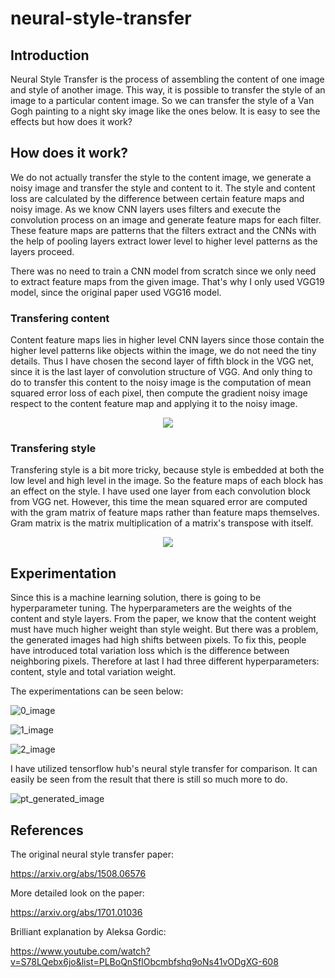 # neural-style-transfer

## Introduction

Neural Style Transfer is the process of assembling the content of one image and style of another image. This way, it is possible to transfer the style of an image to a particular content image. So we can transfer the style of a Van Gogh painting to a night sky image like the ones below. It is easy to see the effects but how does it work?

## How does it work?

We do not actually transfer the style to the content image, we generate a noisy image and transfer the style and content to it. The style and content loss are calculated by the difference between certain feature maps and noisy image. As we know CNN layers uses filters and execute the convolution process on an image and generate feature maps for each filter. These feature maps are patterns that the filters extract and the CNNs with the help of pooling layers extract lower level to higher level patterns as the layers proceed.  

There was no need to train a CNN model from scratch since we only need to extract feature maps from the given image. That's why I only used VGG19 model, since the original paper used VGG16 model.

### Transfering content 

Content feature maps lies in higher level CNN layers since those contain the higher level patterns like objects within the image, we do not need the tiny details. Thus I have chosen the second layer of fifth block in the VGG net, since it is the last layer of convolution structure of VGG. And only thing to do to transfer this content to the noisy image is the computation of mean squared error loss of each pixel, then compute the gradient noisy image respect to the content feature map and applying it to the noisy image. 


<p align="center">
  <img src="https://user-images.githubusercontent.com/77073029/221670671-4845382b-0941-487f-ba8b-f545ea0880db.gif" />
</p>


### Transfering style 

Transfering style is a bit more tricky, because style is embedded at both the low level and high level in the image. So the feature maps of each block has an effect on the style. I have used one layer from each convolution block from VGG net. However, this time the mean squared error are computed with the gram matrix of feature maps rather than feature maps themselves. Gram matrix is the matrix multiplication of a matrix's transpose with itself. 


<p align="center">
  <img src="https://user-images.githubusercontent.com/77073029/221694413-b95c628b-ff28-40b5-9390-339cf29abc42.gif" />
</p>


## Experimentation

Since this is a machine learning solution, there is going to be hyperparameter tuning. The hyperparameters are the weights of the content and style layers. From the paper, we know that the content weight must have much higher weight than style weight. But there was a problem, the generated images had high shifts between pixels. To fix this, people have introduced total variation loss which is the difference between neighboring pixels. Therefore at last I had three different hyperparameters: content, style and total variation weight. 

The experimentations can be seen below:

![0_image](https://user-images.githubusercontent.com/77073029/215739543-8cf82d88-471e-44d8-8925-aa2315fccf51.png)

![1_image](https://user-images.githubusercontent.com/77073029/215739617-51a5caf9-2750-49bf-9217-576271ea83fa.png)

![2_image](https://user-images.githubusercontent.com/77073029/215739624-3671f4c3-47bf-42e6-b8f6-e9e02bd8ee40.png)

I have utilized tensorflow hub's neural style transfer for comparison. It can easily be seen from the result that there is still so much more to do.

![pt_generated_image](https://user-images.githubusercontent.com/77073029/215739748-2f375552-2ede-4d8f-9151-435c9a5cd59f.png)

## References

The original neural style transfer paper:

https://arxiv.org/abs/1508.06576

More detailed look on the paper:

https://arxiv.org/abs/1701.01036

Brilliant explanation by Aleksa Gordic:

https://www.youtube.com/watch?v=S78LQebx6jo&list=PLBoQnSflObcmbfshq9oNs41vODgXG-608
